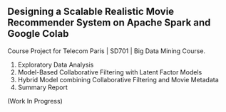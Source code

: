 ## Designing a Scalable Realistic Movie Recommender System on Apache Spark and Google Colab

Course Project for Telecom Paris | SD701 | Big Data Mining Course.

1. Exploratory Data Analysis
2. Model-Based Collaborative Filtering with Latent Factor Models
3. Hybrid Model combining Collaborative Filtering and Movie Metadata
4. Summary Report

(Work In Progress)
